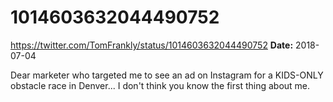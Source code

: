 # 1014603632044490752
https://twitter.com/TomFrankly/status/1014603632044490752
**Date:** 2018-07-04

Dear marketer who targeted me to see an ad on Instagram for a KIDS-ONLY obstacle race in Denver... I don't think you know the first thing about me.
